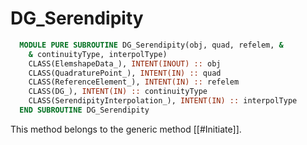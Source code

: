 # DG_Serendipity

```fortran
  MODULE PURE SUBROUTINE DG_Serendipity(obj, quad, refelem, &
    & continuityType, interpolType)
    CLASS(ElemshapeData_), INTENT(INOUT) :: obj
    CLASS(QuadraturePoint_), INTENT(IN) :: quad
    CLASS(ReferenceElement_), INTENT(IN) :: refelem
    CLASS(DG_), INTENT(IN) :: continuityType
    CLASS(SerendipityInterpolation_), INTENT(IN) :: interpolType
  END SUBROUTINE DG_Serendipity
```

This method belongs to the generic method [[#Initiate]].
